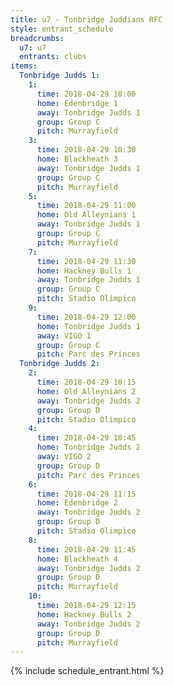 ```yaml
---
title: u7 - Tonbridge Juddians RFC
style: entrant_schedule
breadcrumbs:
  u7: u7
  entrants: clubs
items:
  Tonbridge Judds 1:
    1:
      time: 2018-04-29 10:00
      home: Edenbridge 1
      away: Tonbridge Judds 1
      group: Group C
      pitch: Murrayfield
    3:
      time: 2018-04-29 10:30
      home: Blackheath 3
      away: Tonbridge Judds 1
      group: Group C
      pitch: Murrayfield
    5:
      time: 2018-04-29 11:00
      home: Old Alleynians 1
      away: Tonbridge Judds 1
      group: Group C
      pitch: Murrayfield
    7:
      time: 2018-04-29 11:30
      home: Hackney Bulls 1
      away: Tonbridge Judds 1
      group: Group C
      pitch: Stadio Olimpico
    9:
      time: 2018-04-29 12:00
      home: Tonbridge Judds 1
      away: VIGO 1
      group: Group C
      pitch: Parc des Princes
  Tonbridge Judds 2:
    2:
      time: 2018-04-29 10:15
      home: Old Alleynians 2
      away: Tonbridge Judds 2
      group: Group D
      pitch: Stadio Olimpico
    4:
      time: 2018-04-29 10:45
      home: Tonbridge Judds 2
      away: VIGO 2
      group: Group D
      pitch: Parc des Princes
    6:
      time: 2018-04-29 11:15
      home: Edenbridge 2
      away: Tonbridge Judds 2
      group: Group D
      pitch: Stadio Olimpico
    8:
      time: 2018-04-29 11:45
      home: Blackheath 4
      away: Tonbridge Judds 2
      group: Group D
      pitch: Murrayfield
    10:
      time: 2018-04-29 12:15
      home: Hackney Bulls 2
      away: Tonbridge Judds 2
      group: Group D
      pitch: Murrayfield
---
```


{% include schedule_entrant.html %}
